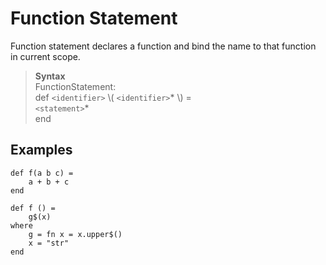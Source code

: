 # Function Statement

Function statement declares a function and bind the name to that function in current scope.

> **Syntax**  
> FunctionStatement:  
> def `<identifier>` \\( `<identifier>`\* \\) =  
> `<statement>`\*  
> end

## Examples
```diatom
def f(a b c) =
    a + b + c 
end

def f () =
    g$(x)
where
    g = fn x = x.upper$()
    x = "str"
end
```

